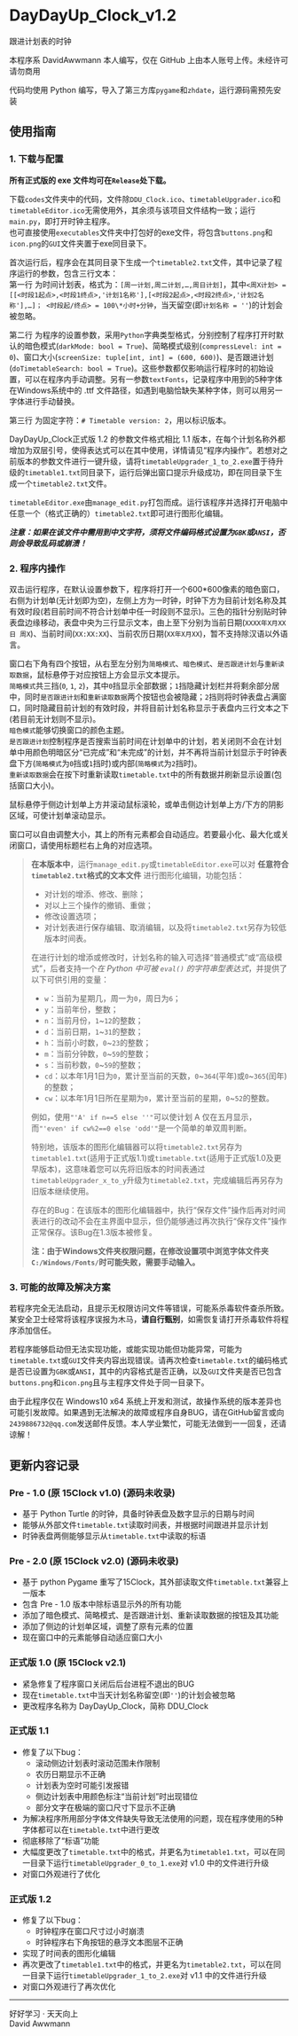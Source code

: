 # DayDayUp_Clock_v1.2
跟进计划表的时钟

本程序系 DavidAwwmann 本人编写，仅在 GitHub 上由本人账号上传。未经许可请勿商用

代码均使用 Python 编写，导入了第三方库`pygame`和`zhdate`，运行源码需预先安装

## 使用指南

### 1. 下载与配置  

**所有正式版的 exe 文件均可在`Release`处下载。**  

下载`codes`文件夹中的代码，文件除`DDU_Clock.ico`、`timetableUpgrader.ico`和`timetableEditor.ico`无需使用外，其余须与该项目文件结构一致；运行`main.py`，即打开时钟主程序。  
也可直接使用`executables`文件夹中打包好的exe文件，将包含`buttons.png`和`icon.png`的`GUI`文件夹置于exe同目录下。  
  
首次运行后，程序会在其同目录下生成一个`timetable2.txt`文件，其中记录了程序运行的参数，包含三行文本：  
第一行 为时间计划表，格式为：`[周一计划,周二计划,…,周日计划]`，其中`<周X计划> = [[<时段1起点>,<时段1终点>,'计划1名称'],[<时段2起点>,<时段2终点>,'计划2名称'],…]； <时段起/终点> = 100\*小时+分钟`，当天留空(即`计划名称 = ''`)的计划会被忽略。  
  
第二行 为程序的设置参数，采用`Python`字典类型格式，分别控制了程序打开时默认的暗色模式(`darkMode: bool = True`)、简略模式级别(`compressLevel: int = 0`)、窗口大小(`screenSize: tuple[int, int] = (600, 600)`)、是否跟进计划(`doTimetableSearch: bool = True`)。这些参数都仅影响运行程序时的初始设置，可以在程序内手动调整。另有一参数`textFonts`，记录程序中用到的5种字体在Windows系统中的 .ttf 文件路径，如遇到电脑恰缺失某种字体，则可以用另一字体进行手动替换。  

第三行 为固定字符：`# Timetable version: 2`，用以标识版本。  

DayDayUp_Clock正式版 1.2 的参数文件格式相比 1.1 版本，在每个计划名称外都增加为双层引号，使得表达式可以在其中使用，详情请见“程序内操作”。若想对之前版本的参数文件进行一键升级，请将`timetableUpgrader_1_to_2.exe`置于待升级的`timetable1.txt`同目录下，运行后弹出窗口提示升级成功，即在同目录下生成一个`timetable2.txt`文件。  

`timetableEditor.exe`由`manage_edit.py`打包而成。运行该程序并选择打开电脑中任意一个（格式正确的）`timetable2.txt`即可进行图形化编辑。

***注意：如果在该文件中需用到中文字符，须将文件编码格式设置为`GBK`或`ANSI`，否则会导致乱码或崩溃！***  

### 2. 程序内操作

双击运行程序，在默认设置参数下，程序将打开一个600*600像素的暗色窗口，右侧为计划单(无计划即为空)，左侧上方为一时钟，时钟下方为目前计划名称及其有效时段(若目前时间不符合计划单中任一时段则不显示)。三色的指针分别贴时钟表盘边缘移动，表盘中央为三行显示文本，由上至下分别为当前日期(`XXXX年X月XX日 周X`)、当前时间(`XX:XX:XX`)、当前农历日期(`XX年X月XX`)，暂不支持除汉语以外语言。  

窗口右下角有四个按钮，从右至左分别为`简略模式`、`暗色模式`、`是否跟进计划`与`重新读取数据`，鼠标悬停于对应按钮上方会显示文本提示。  
`简略模式`共三挡(`0`, `1`, `2`)，其中`0`挡显示全部数据；`1`挡隐藏计划栏并将剩余部分居中，同时`是否跟进计划`和`重新读取数据`两个按钮也会被隐藏；`2`挡则将时钟表盘占满窗口，同时隐藏目前计划的有效时段，并将目前计划名称显示于表盘内三行文本之下(若目前无计划则不显示)。  
`暗色模式`能够切换窗口的颜色主题。  
`是否跟进计划`控制程序是否搜索当前时间在计划单中的计划，若关闭则不会在计划单中用颜色明暗区分“已完成”和“未完成”的计划，并不再将当前计划显示于时钟表盘下方(`简略模式`为`0`挡或`1`挡时)或内部(`简略模式`为`2`挡时)。  
`重新读取数据`会在按下时重新读取`timetable.txt`中的所有数据并刷新显示设置(包括窗口大小)。

鼠标悬停于侧边计划单上方并滚动鼠标滚轮，或单击侧边计划单上方/下方的阴影区域，可使计划单滚动显示。

窗口可以自由调整大小，其上的所有元素都会自动适应。若要最小化、最大化或关闭窗口，请使用标题栏右上角的对应选项。

>**在本版本中**，运行`manage_edit.py`或`timetableEditor.exe`可以对 **任意符合`timetable2.txt`格式的文本文件** 进行图形化编辑，功能包括：
>- 对计划的增添、修改、删除；
>- 对以上三个操作的撤销、重做；
>- 修改设置选项；
>- 对计划表进行保存编辑、取消编辑，以及将`timetable2.txt`另存为较低版本时间表。  
>
>在进行计划的增添或修改时，计划名称的输入可选择“普通模式”或“高级模式”，后者支持一个*在 Python 中可被 `eval()` 的字符串型表达式*，并提供了以下可供引用的变量：  
>- `w`：当前为星期几，周一为`0`，周日为`6`；
>- `y`：当前年份，整数；
>- `n`：当前月份，`1`~`12`的整数；
>- `d`：当前日期，`1`~`31`的整数；
>- `h`：当前小时数，`0`~`23`的整数；
>- `m`：当前分钟数，`0`~`59`的整数；
>- `s`：当前秒数，`0`~`59`的整数；
>- `cd`：以本年1月1日为`0`，累计至当前的天数，`0`~`364`(平年)或`0`~`365`(闰年)的整数；
>- `cw`：以本年1月1日所在星期为`0`，累计至当前的星期，`0`~`52`的整数。
>
>例如，使用`"'A' if n==5 else ''"`可以使计划 A 仅在五月显示，而`"'even' if cw%2==0 else 'odd'"`是一个简单的单双周判断。
>
>特别地，该版本的图形化编辑器可以将`timetable2.txt`另存为`timetable1.txt`(适用于正式版1.1)或`timetable.txt`(适用于正式版1.0及更早版本)，这意味着您可以先将旧版本的时间表通过`timetableUpgrader_x_to_y`升级为`timetable2.txt`，完成编辑后再另存为旧版本继续使用。
>
>存在的Bug：在该版本的图形化编辑器中，执行“保存文件”操作后再对时间表进行的改动不会在主界面中显示，但仍能够通过再次执行“保存文件”操作正常保存。该Bug在1.3版本被修复。
>
>**注：由于Windows文件夹权限问题，在修改设置项中浏览字体文件夹`C:/Windows/Fonts/`时可能失败，需要手动输入。**

### 3. 可能的故障及解决方案

若程序完全无法启动，且提示无权限访问文件等错误，可能系杀毒软件查杀所致。某安全卫士经常将该程序误报为木马，**请自行甄别**，如需恢复请打开杀毒软件将程序添加信任。  

若程序能够启动但无法实现功能，或能实现功能但功能异常，可能为`timetable.txt`或`GUI`文件夹内容出现错误。请再次检查`timetable.txt`的编码格式是否已设置为`GBK`或`ANSI`，其中的内容格式是否正确，以及`GUI`文件夹是否已包含`buttons.png`和`icon.png`且与主程序文件处于同一目录下。  

由于此程序仅在 Windows10 x64 系统上开发和测试，故操作系统的版本差异也可能引发故障。如果遇到无法解决的故障或程序自身BUG，请在GitHub留言或向`2439886732@qq.com`发送邮件反馈。本人学业繁忙，可能无法做到一一回复，还请谅解！

## 更新内容记录

### Pre - 1.0 (原 15Clock v1.0) (源码未收录)
- 基于 Python Turtle 的时钟，具备时钟表盘及数字显示的日期与时间
- 能够从外部文件`timetable.txt`读取时间表，并根据时间跟进并显示计划
- 时钟表盘两侧能够显示从`timetable.txt`中读取的标语

### Pre - 2.0 (原 15Clock v2.0) (源码未收录)
- 基于 python Pygame 重写了15Clock，其外部读取文件`timetable.txt`兼容上一版本
- 包含 Pre - 1.0 版本中除标语显示外的所有功能
- 添加了暗色模式、简略模式、是否跟进计划、重新读取数据的按钮及其功能
- 添加了侧边的计划单区域，调整了原有元素的位置
- 现在窗口中的元素能够自动适应窗口大小

### 正式版 1.0 (原 15Clock v2.1)
- 紧急修复了程序窗口关闭后后台进程不退出的BUG
- 现在`timetable.txt`中当天计划名称留空(即`''`)的计划会被忽略
- 更改程序名称为 DayDayUp_Clock，简称 DDU_Clock

### 正式版 1.1
- 修复了以下bug：
    - 滚动侧边计划表时滚动范围未作限制
    - 农历日期显示不正确
    - 计划表为空时可能引发报错
    - 侧边计划表中用颜色标注“当前计划”时出现错位
    - 部分文字在极端的窗口尺寸下显示不正确
- 为解决程序所用部分字体文件缺失导致无法使用的问题，现在程序使用的5种字体都可以在`timetable.txt`中进行更改
- 彻底移除了“标语”功能
- 大幅度更改了`timetable.txt`中的格式，并更名为`timetable1.txt`，可以在同一目录下运行`timetableUpgrader_0_to_1.exe`对 v1.0 中的文件进行升级
- 对窗口外观进行了优化  

### 正式版 1.2
- 修复了以下bug：
    - 时钟程序在窗口尺寸过小时崩溃
    - 时钟程序右下角按钮的悬浮文本图层不正确
- 实现了时间表的图形化编辑
- 再次更改了`timetable1.txt`中的格式，并更名为`timetable2.txt`，可以在同一目录下运行`timetableUpgrader_1_to_2.exe`对 v1.1 中的文件进行升级
- 对窗口外观进行了再次优化  
  

---
好好学习 · 天天向上  
David Awwmann